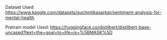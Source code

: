 Dataset Used: https://www.kaggle.com/datasets/suchintikasarkar/sentiment-analysis-for-mental-health

Pretrain model Used: https://huggingface.co/distilbert/distilbert-base-uncased?text=the+goal+to+life+is+%5BMASK%5D
